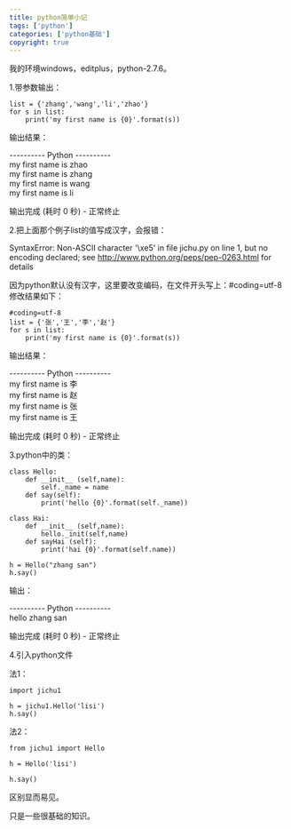 ```yaml
---
title: python简单小记
tags: ['python']
categories: ['python基础']
copyright: true
---
```

我的环境windows，editplus，python-2.7.6。  

1.带参数输出：

    
    
    list = {'zhang','wang','li','zhao'}
    for s in list:
    	print('my first name is {0}'.format(s))
    
    

  
输出结果：

\---------- Python ----------  
my first name is zhao  
my first name is zhang  
my first name is wang  
my first name is li  
  
输出完成 (耗时 0 秒) - 正常终止

  

2.把上面那个例子list的值写成汉字，会报错：

SyntaxError: Non-ASCII character '\xe5' in file jichu.py on line 1, but no
encoding declared; see http://www.python.org/peps/pep-0263.html for details

因为python默认没有汉字，这里要改变编码，在文件开头写上：#coding=utf-8修改结果如下：

    
    
    #coding=utf-8
    list = {'张','王','李','赵'}
    for s in list:
    	print('my first name is {0}'.format(s))
    	

  
输出结果：

\---------- Python ----------  
my first name is 李  
my first name is 赵  
my first name is 张  
my first name is 王  
  
输出完成 (耗时 0 秒) - 正常终止

3.python中的类：

    
    
    class Hello:
    	def __init__ (self,name):
    		self._name = name
    	def say(self):
    		print('hello {0}'.format(self._name))
    	
    class Hai:
    	def __init__ (self,name):
    		hello._init(self,name)
    	def sayHai (self):
    		print('hai {0}'.format(self.name))
    
    h = Hello("zhang san")
    h.say()

  
输出：

\---------- Python ----------  
hello zhang san  
  
输出完成 (耗时 0 秒) - 正常终止

4.引入python文件

法1：

    
    
    import jichu1
    
    h = jichu1.Hello('lisi')
    h.say()
    

  
法2：

    
    
    from jichu1 import Hello
    
    h = Hello('lisi')
    
    h.say()

  
区别显而易见。

只是一些很基础的知识。  


